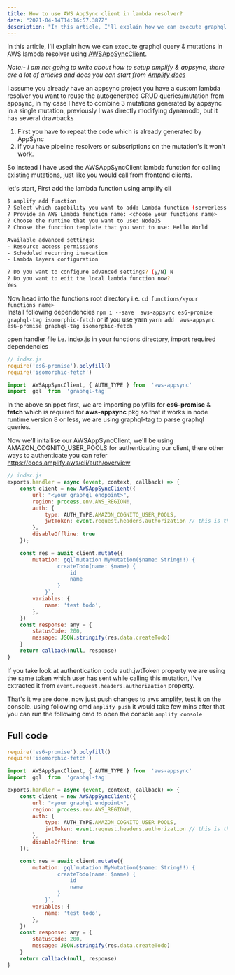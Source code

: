 ```yaml
---
title: How to use AWS AppSync client in lambda resolver?
date: "2021-04-14T14:16:57.387Z"
description: "In this article, I'll explain how we can execute graphql query & mutations in AWS lambda resolver using AWSAppSyncClient."
---
```


In this article, I'll explain how we can execute graphql query & mutations in AWS lambda resolver using [AWSAppSyncClient](https://github.com/awslabs/aws-mobile-appsync-sdk-js).

*Note:- I am not going to write about how to setup amplify & appsync, there are a lot of articles and docs you can start from [Amplify docs](https://docs.amplify.aws/)*

I assume you already have an appsync project you have a custom lambda resolver you want to reuse the autogenerated CRUD queries/mutation from appsync, in my case I have to combine 3 mutations generated by appsync in a single mutation, previously I was directly modifying dynamodb, but it has several drawbacks 

 1. First you have to repeat the code which is already generated by AppSync 
 2. if you have pipeline resolvers or subscriptions on the mutation's it won't work.

So instead I have used the AWSAppSyncClient lambda function for calling existing mutations, just like you would call from frontend clients.

let's start, First add the lambda function using amplify cli
```bash
$ amplify add function
? Select which capability you want to add: Lambda function (serverless function)
? Provide an AWS Lambda function name: <choose your functions name>
? Choose the runtime that you want to use: NodeJS
? Choose the function template that you want to use: Hello World

Available advanced settings:
- Resource access permissions
- Scheduled recurring invocation
- Lambda layers configuration

? Do you want to configure advanced settings? (y/N) N
? Do you want to edit the local lambda function now?  
Yes
```
Now head into the functions root directory i.e. `cd functions/<your functions name>`  
Install following dependencies 
`npm i --save  aws-appsync es6-promise graphql-tag isomorphic-fetch`
or if you use yarn
`yarn add  aws-appsync es6-promise graphql-tag isomorphic-fetch`

open handler file i.e. index.js in your functions directory, import required dependencies
```js
// index.js
require('es6-promise').polyfill()
require('isomorphic-fetch')

import  AWSAppSyncClient, { AUTH_TYPE } from  'aws-appsync'
import  gql  from  'graphql-tag'
```
In the above snippet first, we are importing polyfills for **es6-promise** & **fetch** which is required for **aws-appsync** pkg so that it works in node runtime version 8 or less, we are using graphql-tag to parse graphql queries.

Now we'll initailise our AWSAppSyncClient, we'll be using AMAZON_COGNITO_USER_POOLS for authenticating our client, there other ways to authenticate you can refer https://docs.amplify.aws/cli/auth/overview
```js
// index.js
exports.handler = async (event, context, callback) => {
    const client = new AWSAppSyncClient({
        url: "<your graphql endpoint>",
        region: process.env.AWS_REGION!,
        auth: {
            type: AUTH_TYPE.AMAZON_COGNITO_USER_POOLS,
            jwtToken: event.request.headers.authorization // this is the same token which user passed while calling this API
        },
        disableOffline: true
    });

    const res = await client.mutate({
        mutation: gql`mutation MyMutation($name: String!!) {
                createTodo(name: $name) {
                    id
                    name
                }
            }`,
        variables: {
            name: 'test todo',
        },
    })
    const response: any = {
        statusCode: 200,
        message: JSON.stringify(res.data.createTodo)
    }
    return callback(null, response)
}
```
If you take look at authentication code auth.jwtToken property we are using the same token which user has sent while calling this mutation, I've extracted it from `event.request.headers.authorization` property.

That's it we are done, now just push changes to aws amplify, test it on the console. using following cmd
`amplify push`
it would take few mins after that you can run the following cmd to open the console
`amplify console`

## Full code
```js
require('es6-promise').polyfill()
require('isomorphic-fetch')

import  AWSAppSyncClient, { AUTH_TYPE } from  'aws-appsync'
import  gql  from  'graphql-tag'

exports.handler = async (event, context, callback) => {
    const client = new AWSAppSyncClient({
        url: "<your graphql endpoint>",
        region: process.env.AWS_REGION!,
        auth: {
            type: AUTH_TYPE.AMAZON_COGNITO_USER_POOLS,
            jwtToken: event.request.headers.authorization // this is the same token which user passed while calling this API
        },
        disableOffline: true
    });

    const res = await client.mutate({
        mutation: gql`mutation MyMutation($name: String!!) {
                createTodo(name: $name) {
                    id
                    name
                }
            }`,
        variables: {
            name: 'test todo',
        },
    })
    const response: any = {
        statusCode: 200,
        message: JSON.stringify(res.data.createTodo)
    }
    return callback(null, response)
}

```